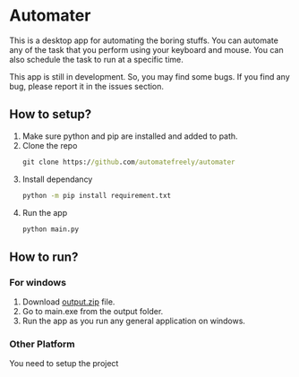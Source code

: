 # Automater

This is a desktop app for automating the boring stuffs. You can automate any of the task that you perform using your keyboard and mouse. You can also schedule the task to run at a specific time.

This app is still in development. So, you may find some bugs. If you find any bug, please report it in the issues section.

## How to setup?
1. Make sure python and pip are installed and added to path.
2. Clone the repo
   ```cmd
   git clone https://github.com/automatefreely/automater
   ```
3. Install dependancy
   ```cmd
   python -m pip install requirement.txt
   ```
4. Run the app
   ```cmd
   python main.py
   ```
## How to run?

### For windows

1. Download [output.zip](https://drive.google.com/u/0/uc?id=1NfBc7PyANrzngYLvOcz6oylVcZMlcWzQ) file.
3. Go to main.exe from the output folder.
4. Run the app as you run any general application on windows.

### Other Platform

You need to setup the project


